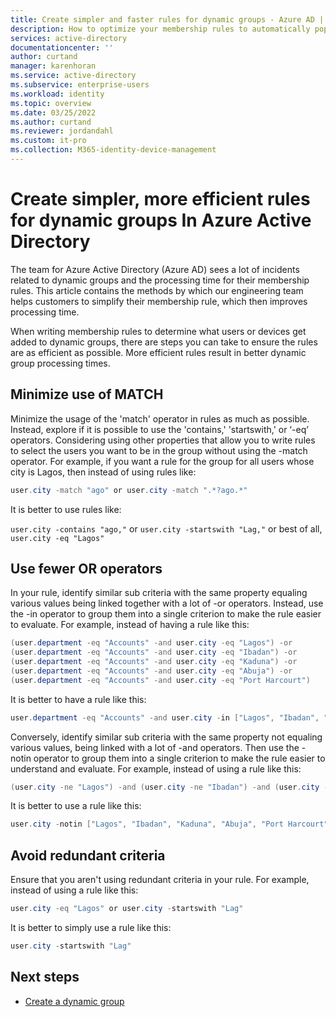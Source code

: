 ```yaml
---
title: Create simpler and faster rules for dynamic groups - Azure AD | Microsoft Docs
description: How to optimize your membership rules to automatically populate groups.
services: active-directory
documentationcenter: ''
author: curtand
manager: karenhoran
ms.service: active-directory
ms.subservice: enterprise-users
ms.workload: identity
ms.topic: overview
ms.date: 03/25/2022
ms.author: curtand
ms.reviewer: jordandahl
ms.custom: it-pro
ms.collection: M365-identity-device-management
---
```



# Create simpler, more efficient rules for dynamic groups In Azure Active Directory

The team for Azure Active Directory (Azure AD) sees a lot of incidents related to dynamic groups and the processing time for their membership rules. This article contains the methods by which our engineering team helps customers to simplify their membership rule, which then improves processing time.

When writing membership rules to determine what users or devices get added to dynamic groups, there are steps you can take to ensure the rules are as efficient as possible. More efficient rules result in better dynamic group processing times. 


## Minimize use of MATCH

Minimize the usage of the 'match' operator in rules as much as possible. Instead, explore if it is possible to use the 'contains,' 'startswith,' or ‘-eq’ operators. Considering using other properties that allow you to write rules to select the users you want to be in the group without using the -match operator. For example, if you want a rule for the group for all users whose city is Lagos, then instead of using rules like:

```powershell
user.city -match "ago" or user.city -match ".*?ago.*"
```

It is better to use rules like:

`user.city -contains "ago,"` or
`user.city -startswith "Lag,"` or
best of all, `user.city -eq "Lagos"`

## Use fewer OR operators

In your rule, identify similar sub criteria with the same property equaling various values being linked together with a lot of -or operators. Instead, use the -in operator to group them into a single criterion to make the rule easier to evaluate. For example, instead of having a rule like this:

```powershell
(user.department -eq "Accounts" -and user.city -eq "Lagos") -or 
(user.department -eq "Accounts" -and user.city -eq "Ibadan") -or 
(user.department -eq "Accounts" -and user.city -eq "Kaduna") -or 
(user.department -eq "Accounts" -and user.city -eq "Abuja") -or 
(user.department -eq "Accounts" -and user.city -eq "Port Harcourt")
```

It is better to have a rule like this:

```powershell
user.department -eq "Accounts" -and user.city -in ["Lagos", "Ibadan", "Kaduna", "Abuja", "Port Harcourt"]
```

Conversely, identify similar sub criteria with the same property not equaling various values, being linked with a lot of -and operators. Then use the -notin operator to group them into a single criterion to make the rule easier to understand and evaluate. For example, instead of using a rule like this:

```powershell
(user.city -ne "Lagos") -and (user.city -ne "Ibadan") -and (user.city -ne "Kaduna") -and (user.city -ne "Abuja") -and (user.city -ne "Port Harcourt")
```

It is better to use a rule like this:

```powershell
user.city -notin ["Lagos", "Ibadan", "Kaduna", "Abuja", "Port Harcourt"]
```

## Avoid redundant criteria

Ensure that you aren't using redundant criteria in your rule. For example, instead of using a rule like this:

```powershell
user.city -eq "Lagos" or user.city -startswith "Lag"
```
It is better to simply use a rule like this:

```powershell
user.city -startswith "Lag"
```

## Next steps

- [Create a dynamic group](groups-dynamic-membership.md)


